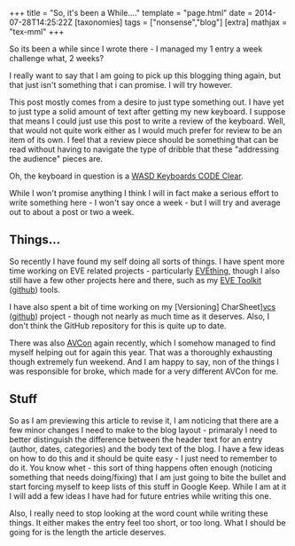 +++
title = "So, it's been a While...."
template = "page.html"
date = 2014-07-28T14:25:22Z
[taxonomies]
tags = ["nonsense","blog"]
[extra]
mathjax = "tex-mml"
+++

So its been a while since I wrote there - I managed my 1 entry a week challenge what, 2 weeks?

I really want to say that I am going to pick up this blogging thing again, but that just isn't something that i can promise. I will try however.

<!-- more -->

This post mostly comes from a desire to just type something out. I have yet to just type a solid amount of text after getting my new keyboard. I suppose that means I could just use this post to write a review of the keyboard. Well, that would not quite work either as I would much prefer for review to be an item of its own. I feel that a review piece should be something that can be read without having to navigate the type of dribble that these "addressing the audience" pieces are.

Oh, the keyboard in question is a [WASD Keyboards CODE Clear][wasd-code].

While I won't promise anything I think I will in fact make a serious effort to write something here - I won't say once a week - but I will try and average out to about a post or two a week.

## Things... ##

So recently I have found my self doing all sorts of things. I have spent more time working on EVE related projects - particularly [EVEthing][evething-github], though I also still have a few other projects here and there, such as my [EVE Toolkit][evetoolkit] ([github][evetoolkit-github]) tools.

I have also spent a bit of time working on my [Versioning] CharSheet][vcs] ([github][vcs-github]) project - though not nearly as much time as it deserves. Also, I don't think the GitHub repository for this is quite up to date.

There was also [AVCon][avcon] again recently, which I somehow managed to find myself helping out for again this year. That was a thoroughly exhausting though extremely fun weekend. And I am happy to say, non of the things I was responsible for broke, which made for a very different AVCon for me.

## Stuff ##

So as I am previewing this article to revise it, I am noticing that there are a few minor changes I need to make to the blog layout - primaraly I need to better distinguish the difference between the header text for an entry (author, dates, categories) and the body text of the blog. I have a few ideas on how to do this and it should be quite easy - I just need to remember to do it. You know whet - this sort of thing happens often enough (noticing something that needs doing/fixing) that I am just going to bite the bullet and start forcing myself to keep lists of this stuff in Google Keep. While I am at it I will add a few ideas I have had for future entries while writing this one.

Also, I really need to stop looking at the word count while writing these things. It either makes the entry feel too short, or too long. What I should be going for is the length the article deserves.

[wasd-code]: http://www.wasdkeyboards.com/index.php/products/code-keyboard/code-104-key-mechanical-keyboard.html
[evething-github]: https://github.com/madcowfred/evething/tree/develop
[evetoolkit]: http://www.evetoolkit.net/
[evetoolkit-github]: https://github.com/narthollis/eve-shoppinglist
[vcs]: http://ka-dargo.moya.narthollis.net/~narthollis/versioning-charsheet/htdocs/
[vcs-github]: https://github.com/narthollis/versioning-charsheet
[avcon]: http://www.avcon.org.au/